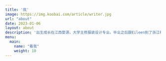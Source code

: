 ```yaml
---
title: '我'
image: https://img.koobai.com/article/writer.jpg
url: "about"
date: 2023-01-06
layout: about
description: '出生成长在江西婺源，大学主修服装设计专业。毕业之后跟Eileen到了浙江杭州。为了孩子上学，2019年成为新杭州人，定居杭州~~'
menu:
  main:
    name: "看我"
    weight: 10
---
```

